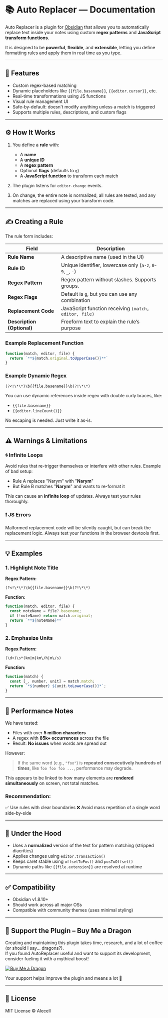 # 📚 Auto Replacer — Documentation

Auto Replacer is a plugin for [Obsidian](https://obsidian.md/) that allows you to automatically replace text inside your notes using custom **regex patterns** and **JavaScript transform functions**.

It is designed to be **powerful**, **flexible**, and **extensible**, letting you define formatting rules and apply them in real time as you type.

---

## 🔧 Features

-   Custom regex-based matching
-   Dynamic placeholders like `{{file.basename}}`, `{{editor.cursor}}`, etc.
-   Real-time transformations using JS functions
-   Visual rule management UI
-   Safe-by-default: doesn't modify anything unless a match is triggered
-   Supports multiple rules, descriptions, and custom flags

---

## ⚙️ How It Works

1. You define a **rule** with:

    - A **name**
    - A **unique ID**
    - A **regex pattern**
    - Optional **flags** (defaults to `g`)
    - A **JavaScript function** to transform each match

2. The plugin listens for `editor-change` events.
3. On change, the entire note is normalized, all rules are tested, and any matches are replaced using your transform code.

---

## ✍️ Creating a Rule

The rule form includes:

| Field                      | Description                                                |
| -------------------------- | ---------------------------------------------------------- |
| **Rule Name**              | A descriptive name (used in the UI)                        |
| **Rule ID**                | Unique identifier, lowercase only (`a-z`, `0-9`, `_`, `-`) |
| **Regex Pattern**          | Regex pattern without slashes. Supports groups.            |
| **Regex Flags**            | Default is `g`, but you can use any combination            |
| **Replacement Code**       | JavaScript function receiving `(match, editor, file)`      |
| **Description (Optional)** | Freeform text to explain the rule’s purpose                |

### Example Replacement Function

```js
function(match, editor, file) {
  return `**${match.original.toUpperCase()}**`
}
```

### Example Dynamic Regex

```text
(?<!\*\*)\b{{file.basename}}\b(?!\*\*)
```

You can use dynamic references inside regex with double curly braces, like:

-   `{{file.basename}}`
-   `{{editor.lineCount()}}`

No escaping is needed. Just write it as-is.

---

## ⚠️ Warnings & Limitations

### 🌀 Infinite Loops

Avoid rules that re-trigger themselves or interfere with other rules. Example of bad setup:

-   Rule A replaces "Narym" with "**Narym**"
-   But Rule B matches "**Narym**" and wants to re-format it

This can cause an **infinite loop** of updates. Always test your rules thoroughly.

### ❗ JS Errors

Malformed replacement code will be silently caught, but can break the replacement logic. Always test your functions in the browser devtools first.

---

## 💡 Examples

### 1. Highlight Note Title

**Regex Pattern:**

```text
(?<!\*\*)\b{{file.basename}}\b(?!\*\*)
```

**Function:**

```js
function(match, editor, file) {
  const noteName = file?.basename;
  if (!noteName) return match.original;
  return `**${noteName}**`
}
```

### 2. Emphasize Units

**Regex Pattern:**

```text
(\d+)\s*(km|m|km\/h|m\/s)
```

**Function:**

```js
function(match) {
  const [_, number, unit] = match.match;
  return `*${number} ${unit.toLowerCase()}*`;
}
```

---

## 🐢 Performance Notes

We have tested:

-   Files with over **5 million characters**
-   A regex with **85k+ occurrences** across the file
-   Result: **No issues** when words are spread out

However:

> If the same word (e.g., `"foo"`) is **repeated consecutively hundreds of times**, like `foo foo foo ...`, performance may degrade.

This appears to be linked to how many elements are **rendered simultaneously** on screen, not total matches.

### Recommendation:

✅ Use rules with clear boundaries
❌ Avoid mass repetition of a single word side-by-side

---

## 🧠 Under the Hood

-   Uses a **normalized** version of the text for pattern matching (stripped diacritics)
-   Applies changes using `editor.transaction()`
-   Keeps caret stable using `offsetToPos()` and `posToOffset()`
-   Dynamic paths like `{{file.extension}}` are resolved at runtime

---

## ✅ Compatibility

-   Obsidian v1.8.10+
-   Should work across all major OSs
-   Compatible with community themes (uses minimal styling)

---

## 🐉 Support the Plugin – Buy Me a Dragon

Creating and maintaining this plugin takes time, research, and a lot of coffee (or should I say... dragons?).  
If you found AutoReplacer useful and want to support its development, consider fueling it with a mythical boost!

[![Buy Me a Dragon](https://www.buymeacoffee.com/assets/img/custom_images/orange_img.png)](https://buymeacoffee.com/alecell)

Your support helps improve the plugin and means a lot 💛

---

## 📄 License

MIT License © Alecell
